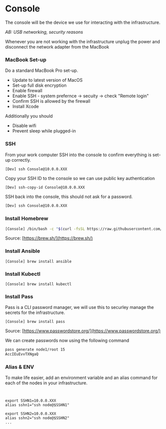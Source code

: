 # Console
The console will be the device we use for interacting with the infrastructure.

_AB: USB networking, security reasons_

Whenever you are not working with the infrastructure unplug the power and disconnect the network adapter from the MacBook
### MacBook Set-up
Do a standard MacBook Pro set-up.

- Update to latest version of MacOS
- Set-up full disk encryption
- Enable firewall
- Enable SSH - system prefernce -> secuity -> check "Remote login"
- Confirm SSH is allowed by the firewall
- Install Xcode

Additionally you should
- Disable wifi
- Prevent sleep while plugged-in

### SSH
From your work computer SSH into the console to confirm everything is set-up correctly. 

```
[Dev] ssh Console@10.0.0.XXX
```

Copy your SSH ID to the console so we can use public key authentication

```sh
[Dev] ssh-copy-id Console@10.0.0.XXX
```

SSH back into the console, this should not ask for a password.

```sh
[Dev] ssh Console@10.0.0.XXX
```

### Install Homebrew
```sh
[Console] /bin/bash -c "$(curl -fsSL https://raw.githubusercontent.com/Homebrew/install/HEAD/install.sh)"
```
Source: [https://brew.sh/](https://brew.sh/)

### Install Ansible
```[Console] brew install ansible```

### Install Kubectl
```[Console] brew install kubectl```

### Install Pass
Pass is a CLI password manager, we will use this to securley manage the secrets for the infrastructure.

```[Console] brew install pass```

Source: [https://www.passwordstore.org/](https://www.passwordstore.org/)

We can create passwords now using the following command
```bash
pass generate node1/root 15
AccIEuEvvTXNgaQ
```

### Alias & ENV
To make life easier, add an environment variable and an alias command for each of the nodes in your infrastructure.

```[Console] nano ~/.zshrc


export SSHN1=10.0.0.XXX
alias sshn1="ssh node@$SSHN1"

export SSHN2=10.0.0.XXX
alias sshn2="ssh node@$SSHN2"
...
```


